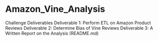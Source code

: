 # Amazon_Vine_Analysis 



Challenge Deliverables 
Deliverable 1: Perform ETL on Amazon Product Reviews
Deliverable 2: Determine Bias of Vine Reviews
Deliverable 3: A Written Report on the Analysis (README.md)
